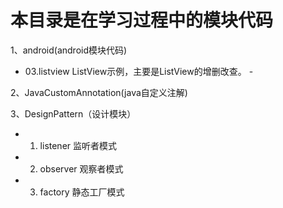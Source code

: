 # 本目录是在学习过程中的模块代码
1、android(android模块代码)
	
- 03.listview ListView示例，主要是ListView的增删改查。	- 

2、JavaCustomAnnotation(java自定义注解)

3、DesignPattern（设计模块）

- 1. listener 监听者模式
- 2. observer 观察者模式
- 3. factory 静态工厂模式





